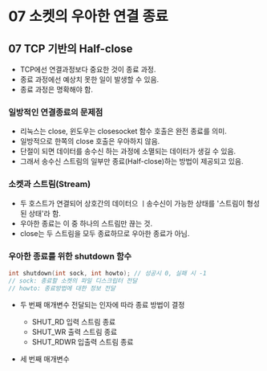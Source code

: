 # 07 소켓의 우아한 연결 종료

## 07 TCP 기반의 Half-close

* TCP에선 연결과정보다 중요한 것이 종료 과정.
* 종료 과정에선 예상치 못한 일이 발생할 수 있음.
* 종료 과정은 명확해야 함.

### 일방적인 연결종료의 문제점

* 리눅스는 close, 윈도우는 closesocket 함수 호출은 완전 종료를 의미.
* 일방적으로 한쪽의 close 호출은 우아하지 않음.
* 단절이 되면 데이터를 송수신 하는 과정에 소멸되는 데이터가 생길 수 있음.
* 그래서 송수신 스트림의 일부만 종료(Half-close)하는 방법이 제공되고 있음.

### 소켓과 스트림(Stream)

* 두 호스트가 연결되어 상호간의 데이터으 ㅣ송수신이 가능한 상태를 '스트림이 형성된 상태'라 함.
* 우아한 종료는 이 중 하나의 스트림만 끊는 것.
* close는 두 스트림을 모두 종료하므로 우아한 종료가 아님.

### 우아한 종료를 위한 shutdown 함수

```cpp
int shutdown(int sock, int howto); // 성공시 0, 실패 시 -1
// sock: 종료할 소켓의 파일 디스크립터 전달
// howto: 종료방법에 대한 정보 전달
```

* 두 번째 매개변수 전달되는 인자에 따라 종료 방법이 결정
    + SHUT_RD 입력 스트림 종료
    + SHUT_WR 출력 스트림 종료
    + SHUT_RDWR 입출력 스트림 종료

* 세 번째 매개변수
